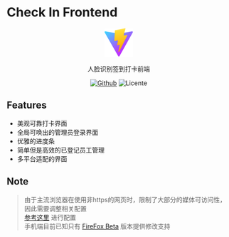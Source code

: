 # Check In Frontend

<div align="center">

![LOGO](public/vite.svg)

人脸识别签到打卡前端

[![Github](https://img.shields.io/badge/github-8da0cb?style=for-the-badge&labelColor=555555&logo=github)](https://github.com/Goodjooy/axum-server-starter)
![Licente](https://img.shields.io/github/license/Face125recog/CheckInFrontend?style=for-the-badge)
</div>

## Features

- 美观可靠打卡界面
- 全局可唤出的管理员登录界面
- 优雅的进度条
- 简单但是高效的已登记员工管理
- 多平台适配的界面

## Note

> 由于主流浏览器在使用非https的网页时，限制了大部分的媒体可访问性，因此需要调整相关配置  
> [参考这里](https://blog.ceobecanteen.top/blog/%E5%89%8D%E7%AB%AF%E5%BD%95%E9%9F%B3%E5%BC%80%E5%8F%91#firefox--edge-%E5%BD%93%E4%BD%BF%E7%94%A8-http-%E5%8D%8F%E8%AE%AE%E5%B9%B6%E4%B8%94%E6%9C%8D%E5%8A%A1%E5%99%A8-ip-%E4%B8%8D%E6%98%AF%E6%9C%AC%E5%9C%B0%E5%9B%9E%E7%8E%AF%E6%97%B6%E5%AA%92%E4%BD%93%E8%B5%84%E6%BA%90%E4%B8%8D%E5%8F%AF%E7%94%A8)
> 进行配置  
> 手机端目前已知只有 [FireFox Beta](https://github.com/mozilla-mobile/firefox-android/releases/tag/fenix-v122.0b8)
> 版本提供修改支持